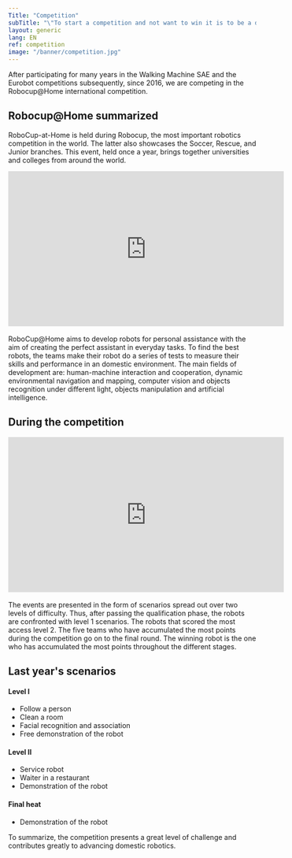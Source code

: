```yaml
---
Title: "Competition"
subTitle: "\"To start a competition and not want to win it is to be a dishonest competitor\" - Michel Novak"
layout: generic
lang: EN
ref: competition
image: "/banner/competition.jpg"
---
```


After participating for many years in the Walking Machine SAE and the Eurobot competitions subsequently, since 2016, we are competing in the Robocup@Home international competition.

## Robocup@Home summarized

RoboCup-at-Home is held during Robocup, the most important robotics competition in the world. The latter also showcases the Soccer, Rescue, and Junior branches. This event, held once a year, brings together universities and colleges from around the world.

<center><iframe width="560" height="315" src="https://www.youtube.com/embed/YpjeNa8BAYg" frameborder="0" allowfullscreen></iframe></center><br>
RoboCup@Home aims to develop robots for personal assistance with the aim of creating the perfect assistant in everyday tasks. To find the best robots, the teams make their robot do a series of tests to measure their skills and performance in an domestic environment. The main fields of development are: human-machine interaction and cooperation, dynamic environmental navigation and mapping, computer vision and objects recognition under different light, objects manipulation and artificial intelligence.

## During the competition

<center><iframe width="560" height="315" src="https://www.youtube.com/embed/-oGeU-58wrQ" frameborder="0" allowfullscreen></iframe></center><br>
The events are presented in the form of scenarios spread out over two levels of difficulty. Thus, after passing the qualification phase, the robots are confronted with level 1 scenarios. The robots that scored the most access level 2.  The five teams who have accumulated the most points during the competition go on to the final round. The winning robot is the one who has accumulated the most points throughout the different stages.

## Last year's scenarios

#### Level I
* Follow a person
* Clean a room
* Facial recognition and association
* Free demonstration of the robot

#### Level II
* Service robot
* Waiter in a restaurant
* Demonstration of the robot

#### Final heat
* Demonstration of the robot

To summarize, the competition presents a great level of challenge and contributes greatly to advancing domestic robotics.
